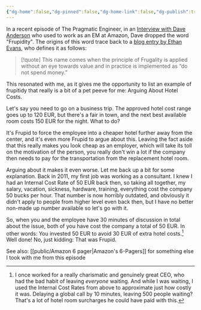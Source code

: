 ```yaml
---
{"dg-home":false,"dg-pinned":false,"dg-home-link":false,"dg-publish":true,"created-date":"2025-05-04T21:27:35","updated-date":"2025-05-05T17:44:22","type":"post","disabled rules":["header-increment","yaml-title","yaml-title-alias","file-name-heading"],"title":"On Frupitidy","tags":["Misc","amazon"],"dg-path":"On Frupitidy.md","permalink":"/on-frupitidy/","dgPassFrontmatter":true}
---
```



In a recent episode of The Pragmatic Engineer, in an [Interview with Dave Anderson](https://newsletter.pragmaticengineer.com/p/working-at-amazon-as-a-software-engineer) who used to work as an EM at Amazon, Dave dropped the word "Frupidity". The origins of this word trace back to a [blog entry by Ethan Evans](https://medium.com/@ezcoach1/degenerate-leadership-principles-7bed855d4be4), who defines it as follows:

> [!quote]
> This name comes when the principle of Frugality is applied without an eye towards value and in practice is implemented as “do not spend money.”

This resonated with me, as it gives me the opportunity to list an example of frupitidy that really is a bit of a pet peeve for me: Arguing About Hotel Costs.

Let's say you need to go on a business trip. The approved hotel cost range goes up to 120 EUR, but there's a fair in town, and the next best available room costs 150 EUR for the night. What to do?

It's Frupid to force the employee into a cheaper hotel further away from the center, and it's even more Frupid to argue about this.
Leaving the fact aside that this really makes you look cheap as an employer, which will take its toll on the motivation of the person, you really don't win a lot if the company then needs to pay for the transportation from the replacement hotel room.

Arguing about it makes it even worse. Let me back up a bit for some explanation.
Back in 2011, my first job was working as a consultant. I knew I had an Internal Cost Rate of 50 EUR back then, so taking all together, my salary, vacation, sickness, hardware, training, everything cost the company 50 bucks per hour. That number is now horribly outdated, and obviously it didn't apply to people from higher level even back then, but I have no better non-made up number available so let's go with it.

So, when you and the employee have 30 minutes of discussion in total about the issue, both of you have cost the company a total of 50 EUR. In other words: You invested 50 EUR to avoid 30 EUR of extra hotel costs.[^1] Well done! No, just kidding: That was Frupid.

See also: [[public/Amazon 6 pager\|Amazon's 6-Pagers]] for something else I took with me from this episode



[^1]: I once worked for a really charismatic and genuinely great CEO, who had the bad habit of leaving _everyone_ waiting. And while I was waiting, I used the Internal Cost Rates from above to approximate just how costly it was. Delaying a global call by 10 minutes, leaving 500 people waiting? That's a lot of hotel room surcharges he could have paid with this.
